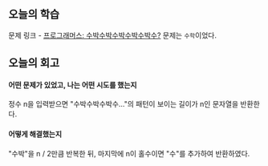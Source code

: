 ## 오늘의 학습
문제 링크 - [프로그래머스: 수박수박수박수박수박수?](https://school.programmers.co.kr/learn/courses/30/lessons/12922?language=javascript)
문제는 `수학`이었다.


## 오늘의 회고
#### 어떤 문제가 있었고, 나는 어떤 시도를 했는지
정수 n을 입력받으면 "수박수박수박수..."의 패턴이 보이는 길이가 n인 문자열을 반환한다.

#### 어떻게 해결했는지
"수박"을 n / 2만큼 반복한 뒤, 마지막에 n이 홀수이면 "수"를 추가하여 반환하였다.

